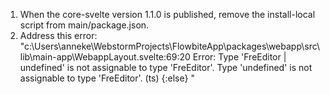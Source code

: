 1. When the core-svelte version 1.1.0 is published, remove the install-local script from main/package.json.
2. Address this error:
   "c:\Users\anneke\WebstormProjects\FlowbiteApp\packages\webapp\src\lib\main-app\WebappLayout.svelte:69:20
   Error: Type 'FreEditor | undefined' is not assignable to type 'FreEditor'.
   Type 'undefined' is not assignable to type 'FreEditor'. (ts)
   {:else}
   <FreonComponent editor={WebappConfigurator.getInstance().editorEnvironment?.editor} />
   "
